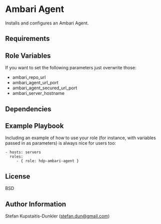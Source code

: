 Ambari Agent
=========

Installs and configures an Ambari Agent.

Requirements
------------


Role Variables
--------------
If you want to set the following parameters just overwrite those:

* ambari_repo_url
* ambari_agent_url_port
* ambari_agent_secured_url_port
* ambari_server_hostname

Dependencies
------------

Example Playbook
----------------

Including an example of how to use your role (for instance, with variables passed in as parameters) is always nice for users too:

    - hosts: servers
      roles:
         - { role: hdp-ambari-agent }

License
-------

BSD

Author Information
------------------

Stefan Kupstaitis-Dunkler (stefan.dun@gmail.com)
